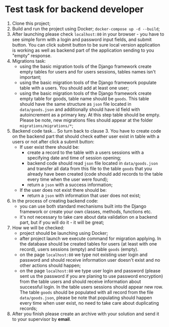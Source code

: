 # Test task for backend developer

1. Clone this project;
2. Build and run the project using Docker; 
`docker-compose up -d --build`;
3. After launching please check `localhost:80` in your browser - you have to see simple form with a login and password 
input fields, and submit button. You can click submit button to be sure local version application is working as well 
as backend part of the application sending to you "empty" response.
4. Migrations task:
    - using the basic migration tools of the Django framework create empty tables for users and for users sessions, 
    tables names isn't important;
    - using the basic migration tools of the Django framework populate table with a users. You should add at least one user;  
    - using the basic migration tools of the Django framework create empty table for goods, table name should be `goods`. 
    This table should have the same structure as `json` file located in `data/goods.json` and additionally should have
    id field with autoincrement as a primary key. At this step table should be empty.
Please be note, new migrations files should appear at the folder `migrations/migrations/*`;   
5. Backend code task... So turn back to clause 3. You have to create code on the backend part that should check eather
user exist in table with a users or not after click a submit button:
    - If user exist there should be:
        - create a record to the table with a users sessions with a specifying date and time of session opening;
        - backend code should read `json` file located in `data/goods.json` and transfer all data from this file to 
        the table `goods` that you already have been created (code should add records to the table every time when 
        the user were found);
        - return a `json` with a success information;
    - If the user does not exist there should be: 
        - return a `json` with information that user does not exist;
6. In the process of creating backend code:
    - you can use both standard mechanisms built into the Django framework or create your own classes, methods, functions etc.
    - it's not necessary to take care about data validation on a backend part, but if you will do it - it will be great;
7. How we will be checked:
    - project should be launching using Docker;
    - after project launch we execute command for migration applying. In the database should be created tables for 
    users (at least with one record), users sessions (empty) and table `goods` (empty).
    - on the page `localhost:80` we type not existing user login and password and should receive information user 
    doesn't exist and no other actions should happen;
    - on the page `localhost:80` we type user login and password (please sent us the password if you are planing to 
    use password encryption) from the table users and should receive information about successful login. In the table 
    users sessions should appear new row. The table `goods` should be populated with all record from the file 
    `data/goods.json`, please be note that populating should happen every time when user exist, no need to take care
    about duplicating records;
8. After you finish please create an archive with your solution and send it to your supervisor by **email**.
